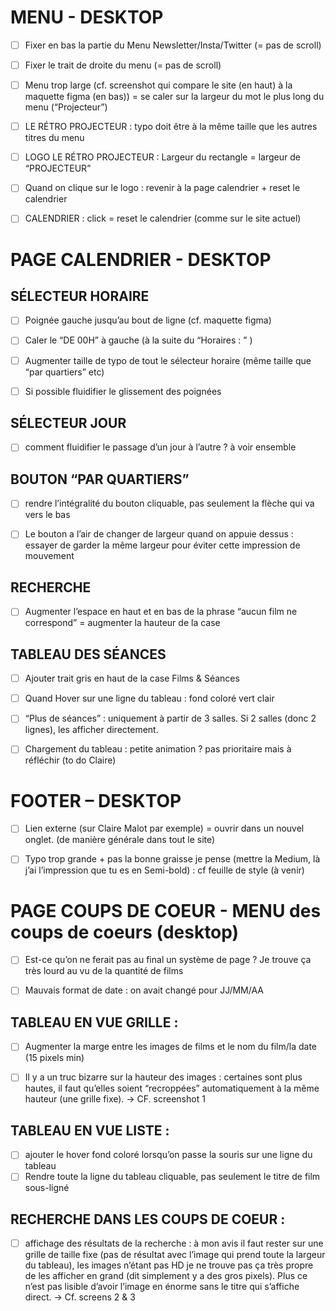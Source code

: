 # MENU - DESKTOP

- [ ] Fixer en bas la partie du Menu Newsletter/Insta/Twitter (= pas de scroll)

- [ ] Fixer le trait de droite du menu (= pas de scroll)

- [ ] Menu trop large (cf. screenshot qui compare le site (en haut) à la maquette figma (en bas)) = se caler sur la largeur du mot le plus long du menu (“Projecteur”)

- [ ] LE RÉTRO PROJECTEUR : typo doit être à la même taille que les autres titres du menu

- [ ] LOGO LE RÉTRO PROJECTEUR : Largeur du rectangle = largeur de “PROJECTEUR”

- [ ] Quand on clique sur le logo : revenir à la page calendrier + reset le calendrier

- [ ] CALENDRIER : click = reset le calendrier (comme sur le site actuel)

# PAGE CALENDRIER - DESKTOP

## SÉLECTEUR HORAIRE

- [ ] Poignée gauche jusqu’au bout de ligne (cf. maquette figma)

- [ ] Caler le “DE 00H” à gauche (à la suite du “Horaires : ” )

- [ ] Augmenter taille de typo de tout le sélecteur horaire (même taille que “par quartiers” etc)

- [ ] Si possible fluidifier le glissement des poignées

## SÉLECTEUR JOUR

- [ ] comment fluidifier le passage d’un jour à l’autre ? à voir ensemble

## BOUTON “PAR QUARTIERS”

- [ ] rendre l’intégralité du bouton cliquable, pas seulement la flèche qui va vers le bas

- [ ] Le bouton a l’air de changer de largeur quand on appuie dessus : essayer de garder la même largeur pour éviter cette impression de mouvement

## RECHERCHE

- [ ] Augmenter l’espace en haut et en bas de la phrase “aucun film ne correspond” = augmenter la hauteur de la case

## TABLEAU DES SÉANCES

- [ ] Ajouter trait gris en haut de la case Films & Séances

- [ ] Quand Hover sur une ligne du tableau : fond coloré vert clair

- [ ] “Plus de séances” : uniquement à partir de 3 salles. Si 2 salles (donc 2 lignes), les afficher directement.

- [ ] Chargement du tableau : petite animation ? pas prioritaire mais à réfléchir (to do Claire)

# FOOTER – DESKTOP

- [ ] Lien externe (sur Claire Malot par exemple) = ouvrir dans un nouvel onglet. (de manière générale dans tout le site)

- [ ] Typo trop grande + pas la bonne graisse je pense (mettre la Medium, là j’ai l’impression que tu es en Semi-bold) : cf feuille de style (à venir)

# PAGE COUPS DE COEUR - MENU des coups de coeurs (desktop)

- [ ] Est-ce qu’on ne ferait pas au final un système de page ? Je trouve ça très lourd au vu de la quantité de films

- [ ] Mauvais format de date : on avait changé pour JJ/MM/AA

## TABLEAU EN VUE GRILLE :

- [ ] Augmenter la marge entre les images de films et le nom du film/la date (15 pixels min)

- [ ] Il y a un truc bizarre sur la hauteur des images : certaines sont plus hautes, il faut qu’elles soient “recroppées” automatiquement à la même hauteur (une grille fixe). -> CF. screenshot 1

## TABLEAU EN VUE LISTE :

- [ ] ajouter le hover fond coloré lorsqu’on passe la souris sur une ligne du tableau
- [ ] Rendre toute la ligne du tableau cliquable, pas seulement le titre de film sous-ligné

## RECHERCHE DANS LES COUPS DE COEUR :

- [ ] affichage des résultats de la recherche : à mon avis il faut rester sur une grille de taille fixe (pas de résultat avec l’image qui prend toute la largeur du tableau), les images n’étant pas HD je ne trouve pas ça très propre de les afficher en grand (dit simplement y a des gros pixels). Plus ce n’est pas lisible d’avoir l’image en énorme sans le titre qui s’affiche direct. -> Cf. screens 2 & 3
